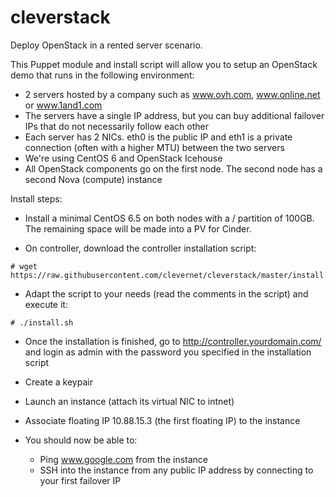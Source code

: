 cleverstack
===========

Deploy OpenStack in a rented server scenario.

This Puppet module and install script will allow you to setup an OpenStack demo that runs in the following environment:

* 2 servers hosted by a company such as www.ovh.com, www.online.net or www.1and1.com
* The servers have a single IP address, but you can buy additional failover IPs that do not necessarily follow each other
* Each server has 2 NICs. eth0 is the public IP and eth1 is a private connection (often with a higher MTU) between the two servers
* We're using CentOS 6 and OpenStack Icehouse
* All OpenStack components go on the first node. The second node has a second Nova (compute) instance

Install steps:

* Install a minimal CentOS 6.5 on both nodes with a / partition of 100GB. The remaining space will be made into a PV for Cinder.

* On controller, download the controller installation script:
```
# wget https://raw.githubusercontent.com/clevernet/cleverstack/master/install.sh
```
* Adapt the script to your needs (read the comments in the script) and execute it:
```
# ./install.sh
```

* Once the installation is finished, go to http://controller.yourdomain.com/ and login as admin with the password you specified in the installation script
* Create a keypair
* Launch an instance (attach its virtual NIC to intnet)
* Associate floating IP 10.88.15.3 (the first floating IP) to the instance

* You should now be able to:
  * Ping www.google.com from the instance
  * SSH into the instance from any public IP address by connecting to your first failover IP
